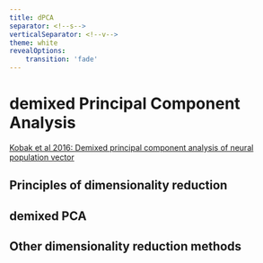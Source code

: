 ```yaml
---
title: dPCA 
separator: <!--s-->
verticalSeparator: <!--v-->
theme: white
revealOptions:
    transition: 'fade'
---
```





# demixed Principal Component Analysis

[Kobak et al 2016: Demixed principal component analysis of neural population vector](https://elifesciences.org/articles/10989)


<!--s-->


## Principles of dimensionality reduction


## demixed PCA



## Other dimensionality reduction methods 









<style>

#left {
	margin: 10px 0 15px 20px;
	text-align: left;
	float: left;
	z-index:-10;
	width:48%;
	font-size: 0.85em;
	line-height: 1.5; 
}

#right {
	margin: 10px 0 15px 0;
	float: right;
	text-align: left;
	z-index:-10;
	width:48%;
	font-size: 0.85em;
	line-height: 1.5; 
}

</style>


